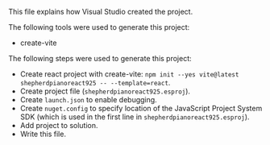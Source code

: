 This file explains how Visual Studio created the project.

The following tools were used to generate this project:
- create-vite

The following steps were used to generate this project:
- Create react project with create-vite: `npm init --yes vite@latest shepherdpianoreact925 -- --template=react`.
- Create project file (`shepherdpianoreact925.esproj`).
- Create `launch.json` to enable debugging.
- Create `nuget.config` to specify location of the JavaScript Project System SDK (which is used in the first line in `shepherdpianoreact925.esproj`).
- Add project to solution.
- Write this file.
